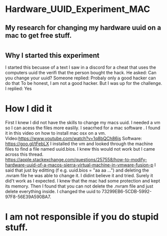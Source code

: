 # Hardware_UUID_Experiment_MAC
My research for changing my hardware uuid on a mac to get free stuff.
-------------------------------
#
#
## Why I started this experiment
I started this becuase of a text I saw in a discord for a cheat that uses the computers uuid the verifi that the person bought the hack.
He asked:
Can you change your uuid?
Someone replied:
Probaly only a good hacker can do that
To be honest, I am not a good hacker. But I was up for the challenge.
I replied:
Yes
#
#
#
# How I did it
First I knew I did not have the skills to change my macs uuid. I needed a vm so I can acess the files more easlily. I seacrhed for a mac software . I found it in this video on how to install mac osx on a vm.
Video:https://www.youtube.com/watch?v=1q8bQCh86js
Software: https://goo.gl/tFebLX
I installed the vm and looked through the machine files to find a file named uuid.bios. I knew this would not work but I came across this thread.
https://apple.stackexchange.com/questions/257558/how-to-modify-hardware-uuid-of-a-macos-sierra-virtual-machine-in-vmware-fusion-p
I said that just by editting (f e.g. uuid.bios = "aa aa ...") and deleting the .nvram file he was able to change it. I didint believe it and tried. Surely it did't work as I expected. I knew that the mac had some protection and kept its memory. Then I found that you can not delete the .nvram file and just delete everything inside. I changed the uuid to 73299EB6-5CDB-5992-97F8-56E39A590BA7.



# I am not responsible if you do stupid stuff.
